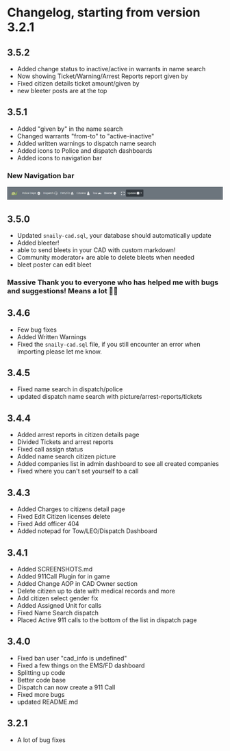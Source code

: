 # Changelog, starting from version 3.2.1

## 3.5.2

- Added change status to inactive/active in warrants in name search
- Now showing Ticket/Warning/Arrest Reports report given by
- Fixed citizen details ticket amount/given by
- new bleeter posts are at the top

## 3.5.1

- Added "given by" in the name search
- Changed warrants "from-to" to "active-inactive"
- Added written warnings to dispatch name search
- Added icons to Police and dispatch dashboards
- Added icons to navigation bar

### New Navigation bar

![newNavbar](./public/screenshots/header.png)

## 3.5.0

- Updated `snaily-cad.sql`, your database should automatically update
- Added bleeter!
- able to send bleets in your CAD with custom markdown!
- Community moderator+ are able to delete bleets when needed
- bleet poster can edit bleet

### Massive Thank you to everyone who has helped me with bugs and suggestions! Means a lot 🎉🎉

## 3.4.6

- Few bug fixes
- Added Written Warnings
- Fixed the `snaily-cad.sql` file, if you still encounter an error when importing please let me know.

## 3.4.5

- Fixed name search in dispatch/police
- updated dispatch name search with picture/arrest-reports/tickets

## 3.4.4

- Added arrest reports in citizen details page
- Divided Tickets and arrest reports
- Fixed call assign status
- Added name search citizen picture
- Added companies list in admin dashboard to see all created companies
- Fixed where you can't set yourself to a call

## 3.4.3

- Added Charges to citizens detail page
- Fixed Edit Citizen licenses delete
- Fixed Add officer 404
- Added notepad for Tow/LEO/Dispatch Dashboard

## 3.4.1

- Added SCREENSHOTS.md
- Added 911Call Plugin for in game
- Added Change AOP in CAD Owner section
- Delete citizen up to date with medical records and more
- Add citizen select gender fix
- Added Assigned Unit for calls
- Fixed Name Search dispatch
- Placed Active 911 calls to the bottom of the list in dispatch page

## 3.4.0

- Fixed ban user "cad_info is undefined"
- Fixed a few things on the EMS/FD dashboard
- Splitting up code
- Better code base
- Dispatch can now create a 911 Call
- Fixed more bugs
- updated README.md

## 3.2.1

- A lot of bug fixes
